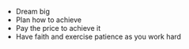 - Dream big
- Plan how to achieve
- Pay the price to achieve it
- Have faith and exercise patience as you work hard
